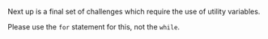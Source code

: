 Next up is a final set of challenges which require the use of utility variables.

Please use the `for` statement for this, not the `while`.

